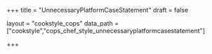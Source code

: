 +++
title = "UnnecessaryPlatformCaseStatement"
draft = false

layout = "cookstyle_cops"
data_path = ["cookstyle","cops_chef_style_unnecessaryplatformcasestatement"]

+++

<!-- The content of this page is automatically generated from the
cops_chef_style_unnecessaryplatformcasestatement.yml file in github.com/chef/cookstyle/blob/master/docs-chef-io/data/cookstyle/. -->

